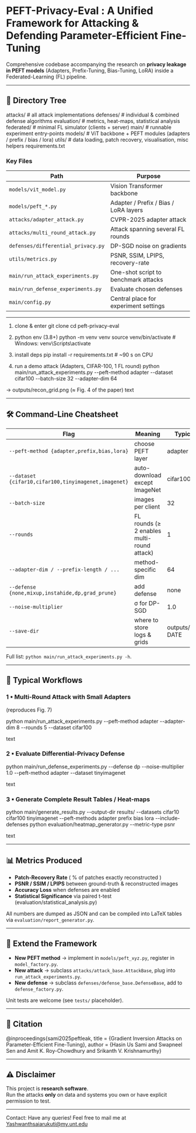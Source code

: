 # PEFT-Privacy-Eval : A Unified Framework for Attacking & Defending Parameter-Efficient Fine-Tuning  

Comprehensive codebase accompanying the research on **privacy leakage in PEFT models** (Adapters, Prefix-Tuning, Bias-Tuning, LoRA) inside a Federated-Learning (FL) pipeline.

---

## 🌳 Directory Tree

attacks/ # all attack implementations
defenses/ # individual & combined defense algorithms
evaluation/ # metrics, heat-maps, statistical analysis
federated/ # minimal FL simulator (clients + server)
main/ # runnable experiment entry-points
models/ # ViT backbone + PEFT modules (adapters / prefix / bias / lora)
utils/ # data loading, patch recovery, visualisation, misc helpers
requirements.txt

### Key Files

| Path | Purpose |
|------|---------|
| `models/vit_model.py` | Vision Transformer backbone |
| `models/peft_*.py` | Adapter / Prefix / Bias / LoRA layers |
| `attacks/adapter_attack.py` | CVPR-2025 adapter attack |
| `attacks/multi_round_attack.py` | Attack spanning several FL rounds |
| `defenses/differential_privacy.py` | DP-SGD noise on gradients |
| `utils/metrics.py` | PSNR, SSIM, LPIPS, recovery-rate |
| `main/run_attack_experiments.py` | One-shot script to benchmark attacks |
| `main/run_defense_experiments.py` | Evaluate chosen defenses |
| `main/config.py` | Central place for experiment settings |

---
1. clone & enter
git clone 
cd peft-privacy-eval

2. python env (3.8+)
python -m venv venv
source venv/bin/activate # Windows: venv\Scripts\activate

3. install deps
pip install -r requirements.txt # ~90 s on CPU

4. run a demo attack (Adapters, CIFAR-100, 1 FL round)
python main/run_attack_experiments.py
--peft-method adapter
--dataset cifar100
--batch-size 32
--adapter-dim 64

→ outputs/recon_grid.png (≈ Fig. 4 of the paper)
text

---

## 🛠️ Command-Line Cheatsheet

| Flag | Meaning | Typical |
|------|---------|---------|
| `--peft-method {adapter,prefix,bias,lora}` | choose PEFT layer | adapter |
| `--dataset {cifar10,cifar100,tinyimagenet,imagenet}` | auto-download except ImageNet | cifar100 |
| `--batch-size` | images per client | 32 |
| `--rounds` | FL rounds (≥ 2 enables multi-round attack) | 1 |
| `--adapter-dim / --prefix-length / ...` | method-specific dim | 64 |
| `--defense {none,mixup,instahide,dp,grad_prune}` | add defense | none |
| `--noise-multiplier` | σ for DP-SGD | 1.0 |
| `--save-dir` | where to store logs & grids | outputs/run-DATE |

Full list: `python main/run_attack_experiments.py -h`.

---

## 🚀 Typical Workflows

### 1 ▪ Multi-Round Attack with Small Adapters  
(reproduces Fig. 7)

python main/run_attack_experiments.py
--peft-method adapter
--adapter-dim 8
--rounds 5
--dataset cifar100

text

### 2 ▪ Evaluate Differential-Privacy Defense

python main/run_defense_experiments.py
--defense dp
--noise-multiplier 1.0
--peft-method adapter
--dataset tinyimagenet

text

### 3 ▪ Generate Complete Result Tables / Heat-maps

python main/generate_results.py
--output-dir results/
--datasets cifar10 cifar100 tinyimagenet
--peft-methods adapter prefix bias lora
--include-defenses
python evaluation/heatmap_generator.py --metric-type psnr

text

---

## 📊 Metrics Produced

* **Patch-Recovery Rate** ( % of patches exactly reconstructed )  
* **PSNR / SSIM / LPIPS** between ground-truth & reconstructed images  
* **Accuracy Loss** when defenses are enabled  
* **Statistical Significance** via paired t-test (evaluation/statistical_analysis.py)

All numbers are dumped as JSON and can be compiled into LaTeX tables via `evaluation/report_generator.py`.

---

## 🔬 Extend the Framework

* **New PEFT method** → implement in `models/peft_xyz.py`, register in `model_factory.py`.  
* **New attack** → subclass `attacks/attack_base.AttackBase`, plug into `run_attack_experiments.py`.  
* **New defense** → subclass `defenses/defense_base.DefenseBase`, add to `defense_factory.py`.

Unit tests are welcome (see `tests/` placeholder).

---

## 📑 Citation

@inproceedings{sami2025peftleak,
title = {Gradient Inversion Attacks on Parameter-Efficient Fine-Tuning},
author = {Hasin Us Sami and Swapneel Sen and Amit K. Roy-Chowdhury and
Srikanth V. Krishnamurthy}

---

## ⚠️ Disclaimer

This project is **research software**.  
Run the attacks **only** on data and systems you own or have explicit permission to test.

---
Contact:
Have any queries! Feel free to mail me at Yashwanthsaiarukuti@my.unt.edu 


